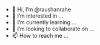 - 👋 Hi, I’m @raushanrahe
- 👀 I’m interested in ...
- 🌱 I’m currently learning ...
- 💞️ I’m looking to collaborate on ...
- 📫 How to reach me ...

<!---
raushanrahe/raushanrahe is a ✨ special ✨ repository because its `README.md` (this file) appears on your GitHub profile.
You can click the Preview link to take a look at your changes.
--->
